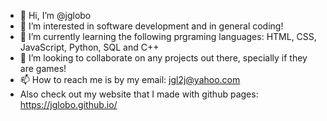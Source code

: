 - 👋 Hi, I’m @jglobo
- 👀 I’m interested in software development and in general coding!
- 🌱 I’m currently learning the following prgraming languages: HTML, CSS, JavaScript, Python, SQL and C++
- 💞️ I’m looking to collaborate on any projects out there, specially if they are games!
- 📫 How to reach me is by my email: jgl2j@yahoo.com
- Also check out my website that I made with github pages: https://jglobo.github.io/
<!---
jglobo/jglobo is a ✨ special ✨ repository because its `README.md` (this file) appears on your GitHub profile.
You can click the Preview link to take a look at your changes.
--->
